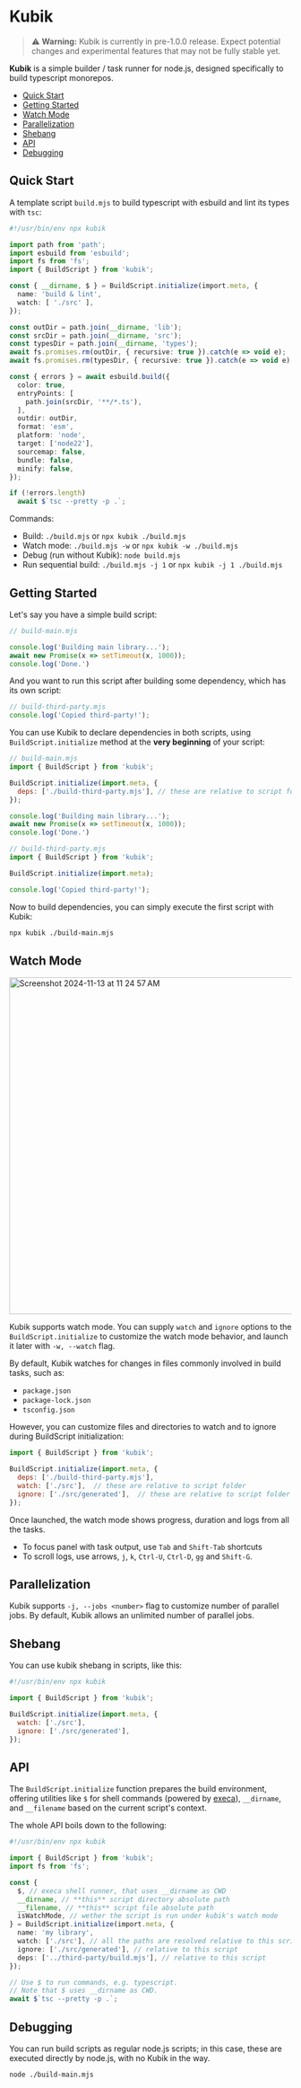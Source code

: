 # Kubik

> ⚠️ **Warning:** Kubik is currently in pre-1.0.0 release. Expect potential changes and experimental features that may not be fully stable yet.

**Kubik** is a simple builder / task runner for node.js, designed specifically to build typescript monorepos.

* [Quick Start](#quick-start)
* [Getting Started](#getting-started)
* [Watch Mode](#watch-mode)
* [Parallelization](#watch-mode)
* [Shebang](#shebang-usage)
* [API](#api)
* [Debugging](#debugging)

## Quick Start

A template script `build.mjs` to build typescript with esbuild and lint its types with `tsc`: 

```ts
#!/usr/bin/env npx kubik

import path from 'path';
import esbuild from 'esbuild';
import fs from 'fs';
import { BuildScript } from 'kubik';

const { __dirname, $ } = BuildScript.initialize(import.meta, {
  name: 'build & lint',
  watch: [ './src' ],
});

const outDir = path.join(__dirname, 'lib');
const srcDir = path.join(__dirname, 'src');
const typesDir = path.join(__dirname, 'types');
await fs.promises.rm(outDir, { recursive: true }).catch(e => void e);
await fs.promises.rm(typesDir, { recursive: true }).catch(e => void e);

const { errors } = await esbuild.build({
  color: true,
  entryPoints: [
    path.join(srcDir, '**/*.ts'),
  ],
  outdir: outDir,
  format: 'esm',
  platform: 'node',
  target: ['node22'],
  sourcemap: false,
  bundle: false,
  minify: false,
});

if (!errors.length)
  await $`tsc --pretty -p .`;
```

Commands:
* Build: `./build.mjs` or `npx kubik ./build.mjs`
* Watch mode: `./build.mjs -w` or `npx kubik -w ./build.mjs`
* Debug (run without Kubik): `node build.mjs`
* Run sequential build: `./build.mjs -j 1` or `npx kubik -j 1 ./build.mjs`

## Getting Started

Let's say you have a simple build script:

```js
// build-main.mjs

console.log('Building main library...');
await new Promise(x => setTimeout(x, 1000));
console.log('Done.')
```

And you want to run this script after building some dependency, which has its own script:

```js
// build-third-party.mjs
console.log('Copied third-party!');
```

You can use Kubik to declare dependencies in both scripts, using `BuildScript.initialize` method
at the **very beginning** of your script:

```js
// build-main.mjs
import { BuildScript } from 'kubik';

BuildScript.initialize(import.meta, {
  deps: ['./build-third-party.mjs'], // these are relative to script folder
});

console.log('Building main library...');
await new Promise(x => setTimeout(x, 1000));
console.log('Done.')
```

```js
// build-third-party.mjs
import { BuildScript } from 'kubik';

BuildScript.initialize(import.meta);

console.log('Copied third-party!');
```

Now to build dependencies, you can simply execute the first script with Kubik:

```bash
npx kubik ./build-main.mjs
```

## Watch Mode

<img width="600" alt="Screenshot 2024-11-13 at 11 24 57 AM" src="https://github.com/user-attachments/assets/3cf03c48-0081-42f1-9f29-a79c905f9afb">


Kubik supports watch mode. You can supply `watch` and `ignore` options to the `BuildScript.initialize` to
customize the watch mode behavior, and launch it later with `-w, --watch` flag.

By default, Kubik watches for changes in files commonly involved in build tasks, such as:

* `package.json`
* `package-lock.json`
* `tsconfig.json`

However, you can customize files and directories to watch and to ignore during BuildScript initialization:

```js
import { BuildScript } from 'kubik';

BuildScript.initialize(import.meta, {
  deps: ['./build-third-party.mjs'],
  watch: ['./src'],  // these are relative to script folder
  ignore: ['./src/generated'],  // these are relative to script folder too
});
```

Once launched, the watch mode shows progress, duration and logs from all the tasks.
* To focus panel with task output, use `Tab` and `Shift-Tab` shortcuts
* To scroll logs, use arrows, `j`, `k`, `Ctrl-U`, `Ctrl-D`, `gg` and `Shift-G`.

## Parallelization

Kubik supports `-j, --jobs <number>` flag to customize number of parallel jobs. By default, Kubik allows an unlimited number of parallel jobs.

## Shebang

You can use kubik shebang in scripts, like this:

```js
#!/usr/bin/env npx kubik

import { BuildScript } from 'kubik';

BuildScript.initialize(import.meta, {
  watch: ['./src'],
  ignore: ['./src/generated'],
});
```

## API

The `BuildScript.initialize` function prepares the build environment, offering utilities like `$` for shell commands (powered by [execa](https://github.com/sindresorhus/execa)), `__dirname`, and `__filename` based on the current script's context. 

The whole API boils down to the following:

```ts
#!/usr/bin/env npx kubik

import { BuildScript } from 'kubik';
import fs from 'fs';

const {
  $, // execa shell runner, that uses __dirname as CWD
  __dirname, // **this** script directory absolute path
  __filename, // **this** script file absolute path
  isWatchMode, // wether the script is run under kubik's watch mode
} = BuildScript.initialize(import.meta, {
  name: 'my library',
  watch: ['./src'], // all the paths are resolved relative to this script
  ignore: ['./src/generated'], // relative to this script
  deps: ['../third-party/build.mjs'], // relative to this script
});

// Use $ to run commands, e.g. typescript.
// Note that $ uses __dirname as CWD.
await $`tsc --pretty -p .`;
```

## Debugging

You can run build scripts as regular node.js scripts; in this case, these are executed
directly by node.js, with no Kubik in the way.

```bash
node ./build-main.mjs
```

